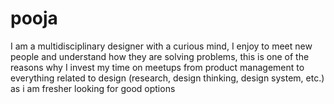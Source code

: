 # pooja

I am a multidisciplinary designer with a curious mind, I enjoy to meet new people and understand how they are solving problems, this is one of the reasons why I invest my time on meetups from product management to everything related to design (research, design thinking, design system, etc.) as i am fresher looking for good options
